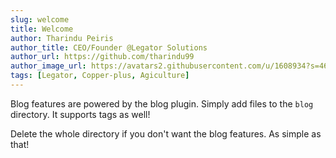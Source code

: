 ```yaml
---
slug: welcome
title: Welcome
author: Tharindu Peiris
author_title: CEO/Founder @Legator Solutions
author_url: https://github.com/tharindu99
author_image_url: https://avatars2.githubusercontent.com/u/1608934?s=460&u=3c775e7ea2dd60b0c248842688834a7fc0019805&v=4
tags: [Legator, Copper-plus, Agiculture]
---
```


Blog features are powered by the blog plugin. Simply add files to the `blog` directory. It supports tags as well!

Delete the whole directory if you don't want the blog features. As simple as that!
